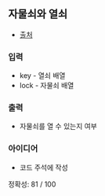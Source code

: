 ## 자물쇠와 열쇠

- [출처](https://programmers.co.kr/learn/courses/30/lessons/60059)

### 입력

- key - 열쇠 배열
- lock - 자물쇠 배열

### 출력

- 자물쇠를 열 수 있는지 여부

### 아이디어

- 코드 주석에 작성

정확성: 81 / 100
